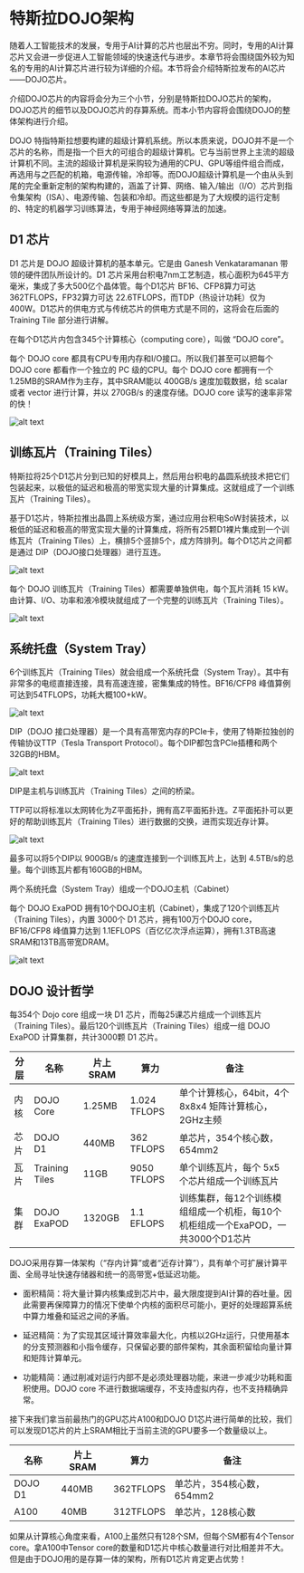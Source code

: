 <!--Copyright © ZOMI 适用于[License](https://github.com/chenzomi12/DeepLearningSystem)版权许可-->

# 特斯拉DOJO架构

随着人工智能技术的发展，专用于AI计算的芯片也层出不穷。同时，专用的AI计算芯片又会进一步促进人工智能领域的快速迭代与进步。本章节将会围绕国外较为知名的专用的AI计算芯片进行较为详细的介绍。本节将会介绍特斯拉发布的AI芯片——DOJO芯片。

介绍DOJO芯片的内容将会分为三个小节，分别是特斯拉DOJO芯片的架构，DOJO芯片的细节以及DOJO芯片的存算系统。而本小节内容将会围绕DOJO的整体架构进行介绍。

DOJO 特指特斯拉想要构建的超级计算机系统。所以本质来说，DOJO并不是一个芯片的名称，而是指一个巨大的可组合的超级计算机。它与当前世界上主流的超级计算机不同。主流的超级计算机是采购较为通用的CPU、GPU等组件组合而成，再选用与之匹配的机箱，电源传输，冷却等。而DOJO超级计算机是一个由从头到尾的完全重新定制的架构构建的，涵盖了计算、网络、输入/输出（I/O）芯片到指令集架构（ISA）、电源传输、包装和冷却。而这些都是为了大规模的运行定制的、特定的机器学习训练算法，专用于神经网络等算法的加速。

## D1 芯片

D1 芯片是 DOJO 超级计算机的基本单元。它是由 Ganesh Venkataramanan 带领的硬件团队所设计的。D1 芯片采用台积电7nm工艺制造，核心面积为645平方毫米，集成了多大500亿个晶体管。每个D1芯片 BF16、CFP8算力可达362TFLOPS，FP32算力可达 22.6TFLOPS，而TDP（热设计功耗）仅为 400W。D1芯片的供电方式与传统芯片的供电方式是不同的，这将会在后面的 Training Tile 部分进行讲解。

在每个D1芯片内包含345个计算核心（computing core），叫做 “DOJO core”。

每个 DOJO core 都具有CPU专用内存和I/O接口。所以我们甚至可以把每个 DOJO core 都看作一个独立的 PC 级的CPU。每个 DOJO core 都拥有一个1.25MB的SRAM作为主存，其中SRAM能以 400GB/s 速度加载数据，给 scalar 或者 vector 进行计算，并以 270GB/s 的速度存储。DOJO core 读写的速率非常的快！

![alt text](./images/dojo-core.png)

## 训练瓦片（Training Tiles）

特斯拉将25个D1芯片分到已知的好模具上，然后用台积电的晶圆系统技术把它们包装起来，以极低的延迟和极高的带宽实现大量的计算集成。这就组成了一个训练瓦片（Training Tiles）。

基于D1芯片，特斯拉推出晶圆上系统级方案，通过应用台积电SoW封装技术，以极低的延迟和极高的带宽实现大量的计算集成，将所有25颗D1裸片集成到一个训练瓦片（Training Tiles）上，横排5个竖排5个，成方阵排列。每个D1芯片之间都是通过 DIP（DOJO接口处理器）进行互连。

![alt text](./images/tile.png)

每个 DOJO 训练瓦片（Training Tiles）都需要单独供电，每个瓦片消耗 15 kW。由计算、I/O、功率和液冷模块就组成了一个完整的训练瓦片（Training Tiles）。

![alt text](./images/training-tile.jpg)

## 系统托盘（System Tray）

6个训练瓦片（Training Tiles）就会组成一个系统托盘（System Tray）。其中有非常多的电缆直接连接，具有高速连接，密集集成的特性。BF16/CFP8 峰值算例可达到54TFLOPS，功耗大概100+kW。

![alt text](./images/system-tray.png)

DIP（DOJO 接口处理器）是一个具有高带宽内存的PCIe卡，使用了特斯拉独创的传输协议TTP（Tesla Transport Protocol）。每个DIP都包含PCIe插槽和两个32GB的HBM。

![alt text](./images/DIP.png)

DIP是主机与训练瓦片（Training Tiles）之间的桥梁。

TTP可以将标准以太网转化为Z平面拓扑，拥有高Z平面拓扑连。Z平面拓扑可以更好的帮助训练瓦片（Training Tiles）进行数据的交换，进而实现近存计算。

![alt text](./images/system-tray&dip.png)

最多可以将5个DIP以 900GB/s 的速度连接到一个训练瓦片上，达到 4.5TB/s的总量。每个训练瓦片都有160GB的HBM。

两个系统托盘（System Tray）组成一个DOJO主机（Cabinet）

每个 DOJO ExaPOD 拥有10个DOJO主机（Cabinet），集成了120个训练瓦片（Training Tiles），内置 3000个 D1 芯片，拥有100万个DOJO core，BF16/CFP8 峰值算力达到 1.1EFLOPS（百亿亿次浮点运算），拥有1.3TB高速SRAM和13TB高带宽DRAM。

![alt text](./images/exaPOD.png)

## DOJO 设计哲学

每354个 Dojo core 组成一块 D1 芯片，而每25课芯片组成一个训练瓦片（Training Tiles）。最后120个训练瓦片（Training Tiles）组成一组 DOJO ExaPOD 计算集群，共计3000颗 D1 芯片。

| 分层 | 名称           | 片上SRAM | 算力         | 备注                                                         |
| ---- | -------------- | -------- | ------------ | ------------------------------------------------------------ |
| 内核 | DOJO Core      | 1.25MB   | 1.024 TFLOPS | 单个计算核心，64bit，4个 8x8x4 矩阵计算核心，2GHz主频        |
| 芯片 | DOJO D1        | 440MB    | 362 TFLOPS   | 单芯片，354个核心数，654mm2                                  |
| 瓦片 | Training Tiles | 11GB     | 9050 TFLOPS  | 单个训练瓦片，每个 5x5 个芯片组成一个训练瓦片                |
| 集群 | DOJO ExaPOD    | 1320GB   | 1.1 EFLOPS   | 训练集群，每12个训练模组组成一个机柜，每10个机柜组成一个ExaPOD，一共3000个D1芯片 |

DOJO采用存算一体架构（“存内计算”或者“近存计算”），具有单个可扩展计算平面、全局寻址快速存储器和统一的高带宽+低延迟功能。

* 面积精简：将大量计算内核集成到芯片中，最大限度提到AI计算的吞吐量。因此需要再保障算力的情况下使单个内核的面积尽可能小，更好的处理超算系统中算力堆叠和延迟之间的矛盾。

* 延迟精简：为了实现其区域计算效率最大化，内核以2GHz运行，只使用基本的分支预测器和小指令缓存，只保留必要的部件架构，其余面积留给向量计算和矩阵计算单元。

* 功能精简：通过削减对运行内部不是必须处理器功能，来进一步减少功耗和面积使用。DOJO core 不进行数据端缓存，不支持虚拟内存，也不支持精确异常。

接下来我们拿当前最热门的GPU芯片A100和DOJO D1芯片进行简单的比较，我们可以发现D1芯片的片上SRAM相比于当前主流的GPU要多一个数量级以上。

| 名称    | 片上SRAM | 算力      | 备注                      |
| ------- | -------- | --------- | ------------------------- |
| DOJO D1 | 440MB    | 362TFLOPS | 单芯片，354核心数，654mm2 |
| A100    | 40MB     | 312TFLOPS | 单芯片，128核心数         |

如果从计算核心角度来看，A100上虽然只有128个SM，但每个SM都有4个Tensor core。拿A100中Tensor core的数量和D1芯片中核心数量进行对比相差并不大。但是由于DOJO用的是存算一体的架构，所有D1芯片肯定更占优势！
